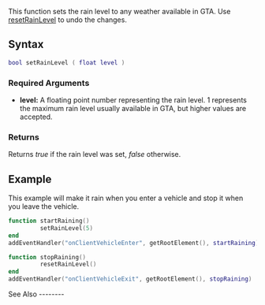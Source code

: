 This function sets the rain level to any weather available in GTA. Use [resetRainLevel](/resetRainLevel.md "wikilink") to undo the changes.

Syntax
------

``` lua
bool setRainLevel ( float level )
```

### Required Arguments

-   **level:** A floating point number representing the rain level. 1 represents the maximum rain level usually available in GTA, but higher values are accepted.

### Returns

Returns *true* if the rain level was set, *false* otherwise.

Example
-------

<section name="Client" class="client" show="true">
This example will make it rain when you enter a vehicle and stop it when you leave the vehicle.

``` lua
function startRaining()
         setRainLevel(5)
end
addEventHandler("onClientVehicleEnter", getRootElement(), startRaining)

function stopRaining()
         resetRainLevel()
end
addEventHandler("onClientVehicleExit", getRootElement(), stopRaining)
```

</section>
See Also
--------
